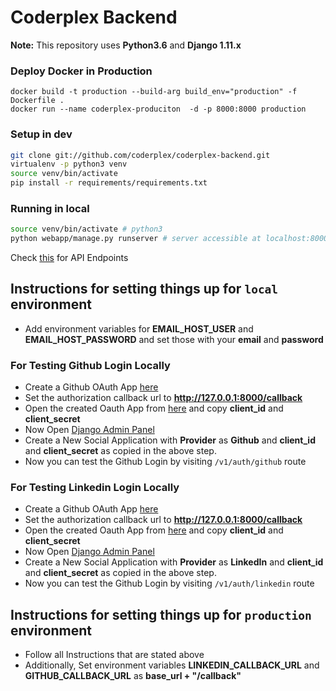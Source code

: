 # Coderplex Backend


**Note:** This repository uses **Python3.6** and  **Django 1.11.x**


### Deploy Docker in Production

```
docker build -t production --build-arg build_env="production" -f Dockerfile .
docker run --name coderplex-produciton  -d -p 8000:8000 production
```

### Setup in dev

```bash
git clone git://github.com/coderplex/coderplex-backend.git
virtualenv -p python3 venv
source venv/bin/activate
pip install -r requirements/requirements.txt
```

### Running in local

```bash
source venv/bin/activate # python3
python webapp/manage.py runserver # server accessible at localhost:8000

```

Check [this](API.md) for API Endpoints

## Instructions for setting things up for `local` environment

- Add environment variables for **EMAIL_HOST_USER** and **EMAIL_HOST_PASSWORD** and set those with your **email** and **password**

### For Testing Github Login Locally
- Create a Github OAuth App [here](https://github.com/settings/applications/new)
- Set the authorization callback url to **http://127.0.0.1:8000/callback**
- Open the created Oauth App from [here](https://github.com/settings/developers) and copy **client_id** and **client_secret**
- Now Open [Django Admin Panel](http://127.0.0.1:8000/admin)
- Create a New Social Application with **Provider** as **Github** and **client_id** and **client_secret** as copied in the above step.
- Now you can test the Github Login by visiting `/v1/auth/github` route

### For Testing Linkedin Login Locally
- Create a Github OAuth App [here](https://www.linkedin.com/developer/apps/new)
- Set the authorization callback url to **http://127.0.0.1:8000/callback**
- Open the created Oauth App from [here](https://www.linkedin.com/developer/apps) and copy **client_id** and **client_secret**
- Now Open [Django Admin Panel](http://127.0.0.1:8000/admin)
- Create a New Social Application with **Provider** as **LinkedIn** and **client_id** and **client_secret** as copied in the above step.
- Now you can test the Github Login by visiting `/v1/auth/linkedin` route

## Instructions for setting things up for `production` environment

- Follow all Instructions that are stated above
- Additionally, Set environment variables **LINKEDIN_CALLBACK_URL** and **GITHUB_CALLBACK_URL** as **base_url + "/callback"**